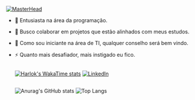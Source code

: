[![MasterHead](https://user-images.githubusercontent.com/3369400/133268513-5bfe2f93-4402-42c9-a403-81c9e86934b6.jpeg)](https://github.com/GabsPere)
- 🌱 Entusiasta na área da programação.
- 👯 Busco colaborar em projetos que estão alinhados com meus estudos.
- 🤔 Como sou iniciante na área de TI, qualquer conselho será bem vindo.
- ⚡ Quanto mais desafiador, mais instigado eu fico.
  
  <div>
    
  ##
  [![Harlok's WakaTime stats](https://github-readme-stats.vercel.app/api/wakatime?username=Pere)](https://wakatime.com/@Pere)
  [![LinkedIn](https://img.shields.io/badge/LinkedIn-000?style=for-the-badge&logo=linkedin&logoColor=0E76A8&color=251942)](https://www.linkedin.com/in/gabrielfelipedeoliveira/)
  
  ##
  <div>
  
  
  <div>
    
  ![Anurag's GitHub stats](https://github-readme-stats.vercel.app/api?username=GabsPere&show_icons=true&theme=gotham&rank_icon=github&hide_border=true)
  ![Top Langs](https://github-readme-stats.vercel.app/api/top-langs/?username=GabsPere&layout=compact&theme=gotham&hide_border=true)
  

  </div>
  
  
  


  
